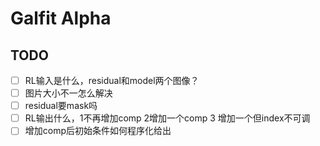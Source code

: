 # Galfit Alpha

## TODO
- [ ] RL输入是什么，residual和model两个图像？
- [ ] 图片大小不一怎么解决
- [ ] residual要mask吗
- [ ] RL输出什么，1不再增加comp 2增加一个comp 3 增加一个但index不可调
- [ ] 增加comp后初始条件如何程序化给出